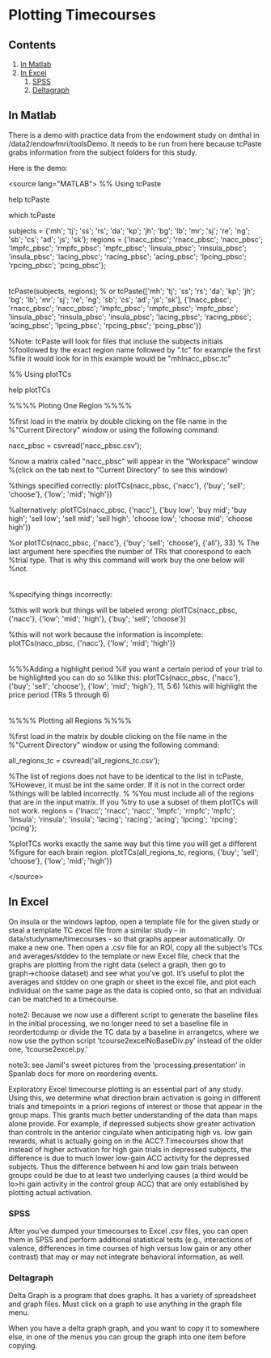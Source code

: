 # Plotting Timecourses

## Contents
  1. [In Matlab](#matlab)
  2. [In Excel](#excel)
      1. [SPSS](#spss)
      2. [Deltagraph](#deltagraph)
      
<a name='matlab'></a>
## In Matlab
There is a demo with practice data from the endowment study on dmthal in /data2/endowfmri/toolsDemo. It needs to be run from here because tcPaste grabs information from the subject folders for this study.

Here is the demo:

\<source lang="MATLAB"> %% Using tcPaste

help tcPaste

which tcPaste

subjects = {'mh'; 'tj'; 'ss'; 'rs'; 'da'; 'kp'; 'jh'; 'bg'; 'lb'; 'mr'; 'sj'; 're'; 'ng'; 'sb'; 'cs'; 'ad'; 'js'; 'sk'}; regions = {'lnacc_pbsc'; 'rnacc_pbsc'; 'nacc_pbsc'; 'lmpfc_pbsc'; 'rmpfc_pbsc'; 'mpfc_pbsc'; 'linsula_pbsc'; 'rinsula_pbsc'; 'insula_pbsc'; 'lacing_pbsc'; 'racing_pbsc'; 'acing_pbsc'; 'lpcing_pbsc'; 'rpcing_pbsc'; 'pcing_pbsc'};
<br/>
<br/>
<br/>
tcPaste(subjects, regions); % or tcPaste(\['mh'; 'tj'; 'ss'; 'rs'; 'da'; 'kp'; 'jh'; 'bg'; 'lb'; 'mr'; 'sj'; 're'; 'ng'; 'sb'; 'cs'; 'ad'; 'js'; 'sk'], {'lnacc_pbsc'; 'rnacc_pbsc'; 'nacc_pbsc'; 'lmpfc_pbsc'; 'rmpfc_pbsc'; 'mpfc_pbsc'; 'linsula_pbsc'; 'rinsula_pbsc'; 'insula_pbsc'; 'lacing_pbsc'; 'racing_pbsc'; 'acing_pbsc'; 'lpcing_pbsc'; 'rpcing_pbsc'; 'pcing_pbsc'})

%Note: tcPaste will look for files that incluse the subjects initials %foollowed by the exact region name followed by ".tc" for example the first %file it would look for in this example would be "mhlnacc_pbsc.tc"

%% Using plotTCs

help plotTCs

%%%% Ploting One Region %%%%

%first load in the matrix by double clicking on the file name in the %"Current Directory" window or using the following command:

nacc_pbsc = csvread('nacc_pbsc.csv');

%now a matrix called "nacc_pbsc" will appear in the "Workspace" window %(click on the tab next to "Current Directory" to see this window)

%things specified correctly: plotTCs(nacc_pbsc, {'nacc'}, {'buy'; 'sell'; 'choose'}, {'low'; 'mid'; 'high'})

%alternatively: plotTCs(nacc_pbsc, {'nacc'}, {'buy low'; 'buy mid'; 'buy high'; 'sell low'; 'sell mid'; 'sell high'; 'choose low'; 'choose mid'; 'choose high'})

%or plotTCs(nacc_pbsc, {'nacc'}, {'buy'; 'sell'; 'choose'}, {'all'}, 33) % The last argument here specifies the number of TRs that coorespond to each %trial type. That is why this command will work buy the one below will %not.
<br/>
<br/>
<br/>
%specifying things incorrectly:

%this will work but things will be labeled wrong: plotTCs(nacc_pbsc, {'nacc'}, {'low'; 'mid'; 'high'}, {'buy'; 'sell'; 'choose'})

%this will not work because the information is incomplete: plotTCs(nacc_pbsc, {'nacc'}, {'low'; 'mid'; 'high'})
<br/>
<br/>
<br/>
%%%Adding a highlight period %if you want a certain period of your trial to be highlighted you can do so %like this: plotTCs(nacc_pbsc, {'nacc'}, {'buy'; 'sell'; 'choose'}, {'low'; 'mid'; 'high'}, 11, 5:6) %this will highlight the price period (TRs 5 through 6)
<br/>
<br/>
<br/>
%%%% Plotting all Regions %%%%

%first load in the matrix by double clicking on the file name in the %"Current Directory" window or using the following command:

all_regions_tc = csvread('all_regions_tc.csv');

%The list of regions does not have to be identical to the list in tcPaste, %However, it must be int the same order. If it is not in the correct order %things will be labled incorrectly. % %You must include all of the regions that are in the input matrix. If you %try to use a subset of them plotTCs will not work. regions = {'lnacc'; 'rnacc'; 'nacc'; 'lmpfc'; 'rmpfc'; 'mpfc'; 'linsula'; 'rinsula'; 'insula'; 'lacing'; 'racing'; 'acing'; 'lpcing'; 'rpcing'; 'pcing'};

%plotTCs works exactly the same way but this time you will get a different %figure for each brain region. plotTCs(all_regions_tc, regions, {'buy'; 'sell'; 'choose'}, {'low'; 'mid'; 'high'})

\</source>

<a name='excel'></a>
## In Excel
On insula or the windows laptop, open a template file for the given study or steal a template TC excel file from a similar study - in data/studyname/timecourses - so that graphs appear automatically. Or make a new one. Then open a .csv file for an ROI, copy all the subject's TCs and averages/stddev to the template or new Excel file, check that the graphs are plotting from the right data (select a graph, then go to graph→choose dataset) and see what you've got. It’s useful to plot the averages and stddev on one graph or sheet in the excel file, and plot each individual on the same page as the data is copied onto, so that an individual can be matched to a timecourse.

note2: Because we now use a different script to generate the baseline files in the initial processing, we no longer need to set a baseline file in reordertcdump or divide the TC data by a baseline in arrangetcs, where we now use the python script 'tcourse2excelNoBaseDiv.py' instead of the older one, 'tcourse2excel.py.'

note3: see Jamil's sweet pictures from the 'processing.presentation' in Spanlab docs for more on reordering events.

Exploratory Excel timecourse plotting is an essential part of any study. Using this, we determine what direction brain activation is going in different trials and timepoints in a priori regions of interest or those that appear in the group maps. This grants much better understanding of the data than maps alone provide. For example, if depressed subjects show greater activation than controls in the anterior cingulate when anticipating high vs. low gain rewards, what is actually going on in the ACC? Timecourses show that instead of higher activation for high gain trials in depressed subjects, the difference is due to much lower low-gain ACC activity for the depressed subjects. Thus the difference between hi and low gain trials between groups could be due to at least two underlying causes (a third would be lo>hi gain activity in the control group ACC) that are only established by plotting actual activation.

<a name='SPSS'></a>
### SPSS
After you’ve dumped your timecourses to Excel .csv files, you can open them in SPSS and perform additional statistical tests (e.g., interactions of valence, differences in time courses of high versus low gain or any other contrast) that may or may not integrate behavioral information, as well.

<a name='deltagraph'></a>
### Deltagraph
Delta Graph is a program that does graphs. It has a variety of spreadsheet and graph files. Must click on a graph to use anything in the graph file menu.

When you have a delta graph graph, and you want to copy it to somewhere else, in one of the menus you can group the graph into one item before copying.
